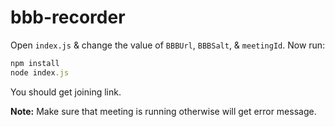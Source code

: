 # bbb-recorder

Open `index.js` & change the value of `BBBUrl`, `BBBSalt`, & `meetingId`. Now run:

```javascript
npm install
node index.js
```

You should get joining link.

**Note:** Make sure that meeting is running otherwise will get error message.